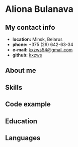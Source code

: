# Aliona Bulanava
## My contact info
- __location:__ Minsk, Belarus
- __phone:__ +375 (29) 642-63-34
- __e-mail:__ kxzws54@gmail.com
- __github:__ [kxzws](https://github.com/kxzws/ "github")
## About me

## Skills

## Code example

## Education

## Languages
